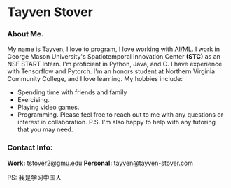 # Tayven Stover

### About Me.
My name is Tayven, I love to program, I love working with AI/ML. I work in George Mason University's Spatiotemporal Innovation Center **(STC)** as an NSF START Intern. I'm proficient in Python, Java, and C. I have experience with Tensorflow and Pytorch. I'm an honors student at Northern Virginia Community College, and I love learning.
My hobbies include:
 - Spending time with friends and family
 - Exercising.
 - Playing video games.
 - Programming.
Please feel free to reach out to me with any questions or interest in collaboration. P.S. I'm also happy to help with any tutoring that you may need.

### Contact Info:
**Work:** tstover2@gmu.edu
**Personal:** tayven@tayven-stover.com

PS:
我是学习中国人
